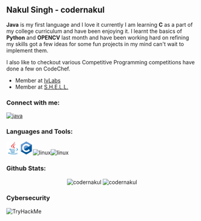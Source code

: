 ## Nakul Singh - codernakul

**Java** is my first language and I love it currently I am learning **C** as a part of my college curriculum and have been enjoying it. I learnt the basics of **Python** and **OPENCV** last month and have been working hard on refining my skills got a few ideas for some fun projects in my mind can\'t wait to implement them.

I also like to checkout various Competitive Programming competitions have done a few on CodeChef.

* Member at [IvLabs](https://github.com/IvLabs)
* Member at [S.H.E.L.L.](https://github.com/S-H-E-L-L/)

### Connect with me:

<p align="left"> 
<a href="https://www.linkedin.com/in/er-nakul-singh/" target="_blank" rel="noreferrer"> <img src="https://cdn.jsdelivr.net/gh/devicons/devicon/icons/linkedin/linkedin-original.svg" alt="java" width="35" height="35"/> </a> </p>

### Languages and Tools:

<p align="left"> 
<img src="https://raw.githubusercontent.com/devicons/devicon/master/icons/java/java-original.svg" alt="java" width="35" height="35"/><img src="https://raw.githubusercontent.com/devicons/devicon/master/icons/c/c-original.svg" alt="c" width="35" height="35"/><img src="https://cdn.jsdelivr.net/gh/devicons/devicon/icons/linux/linux-original.svg" alt="linux" width="35" height="35"/><img src="https://cdn.jsdelivr.net/gh/devicons/devicon/icons/python/python-original.svg" alt="linux" width="35" height="35"/></p>

### Github Stats:

<p align="center"><img height="160em" src="https://github-readme-stats.vercel.app/api?username=codernakul&hide_border=true&count_private=true&show_icons=true&theme=dark" alt="codernakul" align = "center"/> <img height="160em" src="https://github-readme-stats.vercel.app/api/top-langs?username=codernakul&show_icons=true&locale=en&layout=compact&hide_border=true&theme=dark" alt="codernakul" align = "center"/></p>

### Cybersecurity

 <img src="https://tryhackme-badges.s3.amazonaws.com/codernakul.png" alt="TryHackMe">
